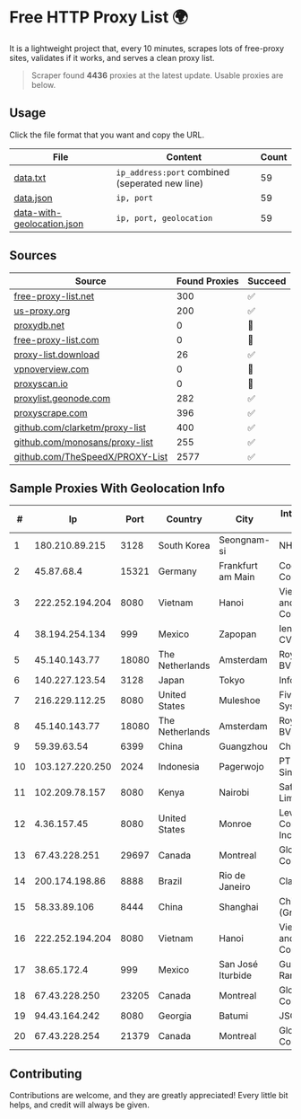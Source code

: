 
# Free HTTP Proxy List 🌍

It is a lightweight project that, every 10 minutes, scrapes lots of free-proxy sites, validates if it works, and serves a clean proxy list.


> Scraper found **4436** proxies at the latest update. Usable proxies are below.

## Usage

Click the file format that you want and copy the URL.


|File|Content|Count|
|----|-------|-----|
|[data.txt](https://raw.githubusercontent.com/themiralay/Proxy-List-World/master/data.txt)|`ip_address:port` combined (seperated new line)|59|
|[data.json](https://raw.githubusercontent.com/themiralay/Proxy-List-World/master/data.json)|`ip, port`|59|
|[data-with-geolocation.json](https://raw.githubusercontent.com/themiralay/Proxy-List-World/master/data-with-geolocation.json)|`ip, port, geolocation`|59|

## Sources

|Source|Found Proxies|Succeed|
|------|-------------|-------|
|[free-proxy-list.net](https://free-proxy-list.net)|300|✅|
|[us-proxy.org](https://www.us-proxy.org)|200|✅|
|[proxydb.net](http://proxydb.net)|0|🚫|
|[free-proxy-list.com](https://free-proxy-list.com/?page=&port=&type%5B%5D=http&type%5B%5D=https&up_time=0&search=Search)|0|🚫|
|[proxy-list.download](https://www.proxy-list.download/HTTP)|26|✅|
|[vpnoverview.com](https://vpnoverview.com/privacy/anonymous-browsing/free-proxy-servers)|0|🚫|
|[proxyscan.io](https://www.proxyscan.io)|0|🚫|
|[proxylist.geonode.com](https://proxylist.geonode.com/api/proxy-list?limit=300&page=1&sort_by=lastChecked&sort_type=desc&protocols=http,https)|282|✅|
|[proxyscrape.com](https://api.proxyscrape.com/v2/?request=displayproxies&protocol=http&timeout=10000&country=all&ssl=all&anonymity=all)|396|✅|
|[github.com/clarketm/proxy-list](https://raw.githubusercontent.com/clarketm/proxy-list/master/proxy-list-raw.txt)|400|✅|
|[github.com/monosans/proxy-list](https://raw.githubusercontent.com/monosans/proxy-list/main/proxies/http.txt)|255|✅|
|[github.com/TheSpeedX/PROXY-List](https://raw.githubusercontent.com/TheSpeedX/PROXY-List/master/http.txt)|2577|✅|


## Sample Proxies With Geolocation Info

|#|Ip|Port|Country|City|Internet Service Provider|
|-|--|----|-------|----|-------------------------|
|1|180.210.89.215|3128|South Korea|Seongnam-si|NHNCLOUD|
|2|45.87.68.4|15321|Germany|Frankfurt am Main|Cogent Communications|
|3|222.252.194.204|8080|Vietnam|Hanoi|VietNam Post and Telecom Corporation|
|4|38.194.254.134|999|Mexico|Zapopan|Ientc S De RL De CV|
|5|45.140.143.77|18080|The Netherlands|Amsterdam|RoyaleHosting BV|
|6|140.227.123.54|3128|Japan|Tokyo|InfoSphere|
|7|216.229.112.25|8080|United States|Muleshoe|Five Area Systems, LLC|
|8|45.140.143.77|18080|The Netherlands|Amsterdam|RoyaleHosting BV|
|9|59.39.63.54|6399|China|Guangzhou|Chinanet|
|10|103.127.220.250|2024|Indonesia|Pagerwojo|PT Multi Guna Sinergi|
|11|102.209.78.157|8080|Kenya|Nairobi|Safhome Fibre Limited|
|12|4.36.157.45|8080|United States|Monroe|Level 3 Communications, Inc.|
|13|67.43.228.251|29697|Canada|Montreal|GloboTech Communications|
|14|200.174.198.86|8888|Brazil|Rio de Janeiro|Claro S.A|
|15|58.33.89.106|8444|China|Shanghai|China Telecom (Group)|
|16|222.252.194.204|8080|Vietnam|Hanoi|VietNam Post and Telecom Corporation|
|17|38.65.172.4|999|Mexico|San José Iturbide|Guillermo Robles Ramirez|
|18|67.43.228.250|23205|Canada|Montreal|GloboTech Communications|
|19|94.43.164.242|8080|Georgia|Batumi|JSC "Silknet"|
|20|67.43.228.254|21379|Canada|Montreal|GloboTech Communications|



## Contributing

Contributions are welcome, and they are greatly appreciated! Every
little bit helps, and credit will always be given.


